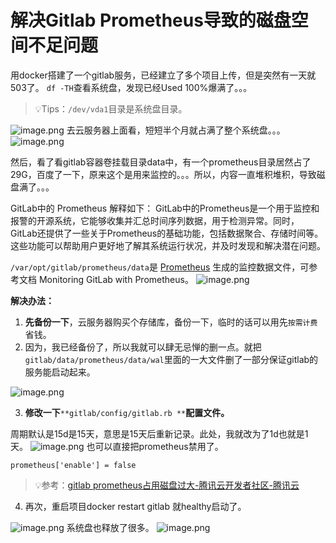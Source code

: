 # 解决Gitlab Prometheus导致的磁盘空间不足问题

用docker搭建了一个gitlab服务，已经建立了多个项目上传，但是突然有一天就503了。
`df -TH`查看系统盘，发现已经Used 100%爆满了。。。

> 💡Tips：`/dev/vda1`目录是系统盘目录。

![image.png](https://cdn.nlark.com/yuque/0/2024/png/32707260/1704179142957-500d23e8-1228-46b5-92a2-7945ab3ae316.png#averageHue=%23302523&clientId=u2e1fae89-0414-4&from=paste&height=156&id=u2565f986&originHeight=195&originWidth=645&originalType=binary&ratio=1.25&rotation=0&showTitle=false&size=22356&status=done&style=none&taskId=u11d5d84b-6990-437b-9481-d7877fe5bd2&title=&width=516)
去云服务器上面看，短短半个月就占满了整个系统盘。。。
![image.png](https://cdn.nlark.com/yuque/0/2024/png/32707260/1704179123586-e1b323c4-96c9-4671-ab92-d7605d7c9def.png#averageHue=%23e5c192&clientId=u2e1fae89-0414-4&from=paste&height=365&id=u335403c9&originHeight=456&originWidth=717&originalType=binary&ratio=1.25&rotation=0&showTitle=false&size=29085&status=done&style=none&taskId=ub9c693e5-a930-4ca1-9636-1860da92ee9&title=&width=573.6)

然后，看了看gitlab容器卷挂载目录data中，有一个prometheus目录居然占了29G，百度了一下，原来这个是用来监控的。。。所以，内容一直堆积堆积，导致磁盘满了。。。

GitLab中的 Prometheus 解释如下：
GitLab中的Prometheus是一个用于监控和报警的开源系统，它能够收集并汇总时间序列数据，用于检测异常。同时，GitLab还提供了一些关于Prometheus的基础功能，包括数据聚合、存储时间等。这些功能可以帮助用户更好地了解其系统运行状况，并及时发现和解决潜在问题。

`/var/opt/gitlab/prometheus/data`是 [Prometheus](https://so.csdn.net/so/search?q=Prometheus&spm=1001.2101.3001.7020) 生成的监控数据文件，可参考文档 Monitoring GitLab with Prometheus。
![image.png](https://cdn.nlark.com/yuque/0/2024/png/32707260/1704179781371-6488aff0-48ca-46c8-916d-cecd292ee67c.png#averageHue=%23252321&clientId=u2e1fae89-0414-4&from=paste&height=423&id=u791ddef0&originHeight=529&originWidth=779&originalType=binary&ratio=1.25&rotation=0&showTitle=false&size=76058&status=done&style=none&taskId=ufef2c9ac-469d-40e3-ad3b-5f4035103ed&title=&width=623.2)

**解决办法：**

1. **先备份一下**，云服务器购买个存储库，备份一下，临时的话可以用先`按需计费`省钱。
2. 因为，我已经备份了，所以我就可以肆无忌惮的删一点。就把`gitlab/data/prometheus/data/wal`里面的一大文件删了一部分保证gitlab的服务能启动起来。

![image.png](https://cdn.nlark.com/yuque/0/2024/png/32707260/1704186118822-b54b3c57-aa89-45b1-bffb-a7e143ed5c6c.png#averageHue=%23272422&clientId=u3ad95638-42fe-4&from=paste&height=433&id=u9bb8b11e&originHeight=541&originWidth=855&originalType=binary&ratio=1.25&rotation=0&showTitle=false&size=59603&status=done&style=none&taskId=u712e5236-9e8b-4045-8ad5-c97ebea3c6f&title=&width=684)

3. **修改一下**`**gitlab/config/gitlab.rb **`**配置文件。**

周期默认是15d是15天，意思是15天后重新记录。此处，我就改为了1d也就是1天。
![image.png](https://cdn.nlark.com/yuque/0/2024/png/32707260/1704186297813-c24b3108-0332-4527-979b-267d1abeb119.png#averageHue=%232a2827&clientId=u3ad95638-42fe-4&from=paste&height=119&id=ub489b51a&originHeight=149&originWidth=679&originalType=binary&ratio=1.25&rotation=0&showTitle=false&size=11886&status=done&style=none&taskId=uc51f0ac9-cb0b-4a5b-8d4f-874a41ff1a8&title=&width=543.2)
也可以直接把prometheus禁用了。
```shell
prometheus['enable'] = false
```
> 💡参考：[gitlab prometheus占用磁盘过大-腾讯云开发者社区-腾讯云](https://cloud.tencent.com/developer/article/2146262)

4. 再次，重启项目docker restart gitlab 就healthy启动了。

![image.png](https://cdn.nlark.com/yuque/0/2024/png/32707260/1704185994463-31e27061-1efa-4032-8120-f168900aa44c.png#averageHue=%23ebebdd&clientId=u3ad95638-42fe-4&from=paste&height=536&id=uf62c66bd&originHeight=670&originWidth=1169&originalType=binary&ratio=1.25&rotation=0&showTitle=false&size=60241&status=done&style=none&taskId=uaa26a4cb-26a5-439f-bb5f-c14fc48f1f6&title=&width=935.2)
系统盘也释放了很多。
![image.png](https://cdn.nlark.com/yuque/0/2024/png/32707260/1704187700008-9274d7f1-8983-4c95-bd94-35df39e200f2.png#averageHue=%2325201f&clientId=u3ad95638-42fe-4&from=paste&height=169&id=u65487be9&originHeight=211&originWidth=1502&originalType=binary&ratio=1.25&rotation=0&showTitle=false&size=30597&status=done&style=none&taskId=u3bfdca01-520c-4462-933e-3f1e443e2e1&title=&width=1201.6)